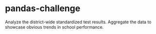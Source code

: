 # pandas-challenge
Analyze the district-wide standardized test results. Aggregate the data to showcase obvious trends in school performance.
